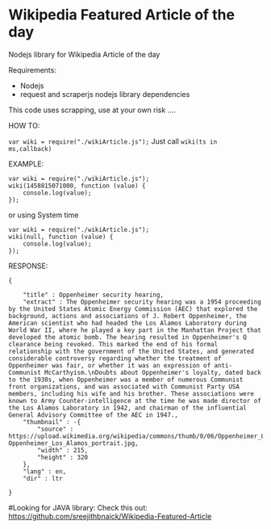 # Wikipedia Featured Article of the day
Nodejs library for Wikipedia Article of the day

Requirements:

* Nodejs
* request and scraperjs nodejs library dependencies

This code uses scrapping, use at your own risk ....

HOW TO:

`var wiki = require("./wikiArticle.js");`
Just call `wiki(ts in ms,callback)`


EXAMPLE:

    var wiki = require("./wikiArticle.js");
    wiki(1458815071000, function (value) {
        console.log(value);
    });
    
  or using System time
  
    var wiki = require("./wikiArticle.js");
    wiki(null, function (value) {
        console.log(value);
    });
    
    


RESPONSE:

    {
    
        "title" : Oppenheimer security hearing,
        "extract" : The Oppenheimer security hearing was a 1954 proceeding by the United States Atomic Energy Commission (AEC) that explored the background, actions and associations of J. Robert Oppenheimer, the American scientist who had headed the Los Alamos Laboratory during World War II, where he played a key part in the Manhattan Project that developed the atomic bomb. The hearing resulted in Oppenheimer's Q clearance being revoked. This marked the end of his formal relationship with the government of the United States, and generated considerable controversy regarding whether the treatment of Oppenheimer was fair, or whether it was an expression of anti-Communist McCarthyism.\nDoubts about Oppenheimer's loyalty, dated back to the 1930s, when Oppenheimer was a member of numerous Communist front organizations, and was associated with Communist Party USA members, including his wife and his brother. These associations were known to Army Counter-intelligence at the time he was made director of the Los Alamos Laboratory in 1942, and chairman of the influential General Advisory Committee of the AEC in 1947.,
        "thumbnail" : -{
            "source" : https://upload.wikimedia.org/wikipedia/commons/thumb/0/06/Oppenheimer_Los_Alamos_portrait.jpg/215px-Oppenheimer_Los_Alamos_portrait.jpg,
            "width" : 215,
            "height" : 320
        },
        "lang" : en,
        "dir" : ltr
    
    }


#Looking for JAVA library:
Check this out: https://github.com/sreejithbnaick/Wikipedia-Featured-Article
